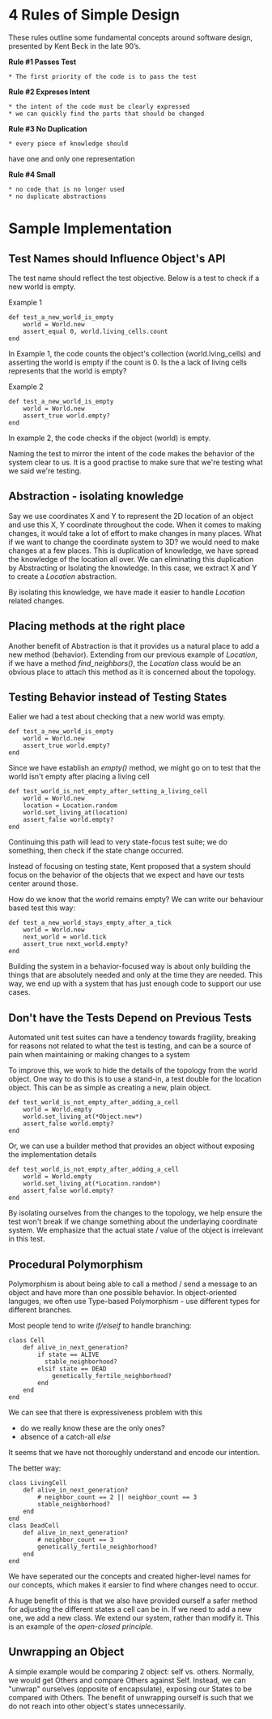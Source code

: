 # 4 Rules of Simple Design
These rules outline some fundamental concepts around software design, presented by Kent Beck in the late 90’s.

**Rule #1  Passes Test**

    * The first priority of the code is to pass the test
**Rule #2  Expreses Intent**

    * the intent of the code must be clearly expressed
    * we can quickly find the parts that should be changed

**Rule #3  No Duplication**

    * every piece of knowledge should
have one and only one representation

**Rule #4  Small**

    * no code that is no longer used
    * no duplicate abstractions

# Sample Implementation

## Test Names should Influence Object's API
The test name should reflect the test objective.
Below is a test to check if a new world is empty. 

Example 1
```
def test_a_new_world_is_empty
    world = World.new
    assert_equal 0, world.living_cells.count
end
```
In Example 1, the code counts the object's collection (world.lving_cells) and asserting the world is empty if the count is 0.
Is the a lack of living cells represents that the world is empty?

Example 2
```
def test_a_new_world_is_empty
    world = World.new
    assert_true world.empty?
end
```
In example 2, the code checks if the object (world) is empty.

Naming the test to mirror the intent of the code makes the behavior of the system clear to us. It is a good practise to make sure that we're testing what we said we're testing.

## Abstraction - isolating knowledge
Say we use coordinates X and Y to represent the 2D location of an object and use this X, Y coordinate throughout the code. When it comes to making changes, it would take a lot of effort to make changes in many places.
What if we want to change the coordinate system to 3D? we would need to make changes at a few places. This is duplication of knowledge, we have spread the knowledge of the location all over. We can eliminating this duplication by Abstracting or Isolating the knowledge. In this case, we extract X and Y to create a *Location* abstraction.

By isolating this knowledge, we have made it easier to handle *Location* related changes. 

## Placing methods at the right place
Another benefit of Abstraction is that it provides us a natural place to add a new method (behavior). Extending from our previous example of *Location*, if we have a method *find_neighbors()*, the *Location* class would be an obvious place to attach this method as it is concerned about the topology. 

## Testing Behavior instead of Testing States
Ealier we had a test about checking that a new world was empty. 

```
def test_a_new_world_is_empty
    world = World.new
    assert_true world.empty?
end
```
Since we have establish an *empty()* method, we might go on to test that the world isn't empty after placing a living cell

```
def test_world_is_not_empty_after_setting_a_living_cell
    world = World.new
    location = Location.random
    world.set_living_at(location)
    assert_false world.empty?
end
```
Continuing this path will lead to very state-focus test suite; we do something, then check if the state change occurred.

Instead of focusing on testing state, Kent proposed that a system should focus on the behavior of the objects that we expect and have our tests center around those.

How do we know that the world remains empty?
We can write our behaviour based test this way:

```
def test_a_new_world_stays_empty_after_a_tick
    world = World.new
    next_world = world.tick
    assert_true next_world.empty?
end
```

Building the system in a behavior-focused way is about only building the things that are absolutely needed and only at the time they are needed. This way, we end up with a system that has just enough code to support our use cases.

## Don't have the Tests Depend on Previous Tests
Automated unit test suites can have a tendency towards fragility,
breaking for reasons not related to what the test is testing, and can be a source of pain when maintaining or making changes to a
system

To improve this, we work to hide the details of the topology from
the world object. One way to do this is to use a stand-in, a test
double for the location object. This can be as simple as creating a new, plain object.

```
def test_world_is_not_empty_after_adding_a_cell
    world = World.empty
    world.set_living_at(*Object.new*)
    assert_false world.empty?
end
```
Or, we can use a builder method that provides an object without exposing the implementation details

```
def test_world_is_not_empty_after_adding_a_cell
    world = World.empty
    world.set_living_at(*Location.random*)
    assert_false world.empty?
end
```
By isolating ourselves from the changes to the topology, we help ensure the test won't break if we change something about the underlaying coordinate system. We emphasize that the actual state / value of the object is irrelevant in this test.

## Procedural Polymorphism
Polymorphism is about being able to call a method / send a message to an object and have more than one possible behavior.
In object-oriented languges, we often use Type-based Polymorphism - use different types for different branches.

Most people tend to write *if/elseif* to handle branching:
```
class Cell
    def alive_in_next_generation?
        if state == ALIVE
          stable_neighborhood?
        elsif state == DEAD
            genetically_fertile_neighborhood?
        end
    end
end
```
We can see that there is expressiveness problem with this
* do we really know these are the only ones?
* absence of a catch-all *else*

It seems that we have not thoroughly understand and encode our intention.

The better way:
```
class LivingCell
    def alive_in_next_generation?
        # neighbor_count == 2 || neighbor_count == 3
        stable_neighborhood?
    end
end
class DeadCell
    def alive_in_next_generation?
        # neighbor_count == 3
        genetically_fertile_neighborhood?
    end
end
```
We have seperated our the concepts and created higher-level names for our concepts, which makes it earsier to find where changes need to occur. 

A huge benefit of this is that we also have provided ourself a safer method for adjusting the different states a cell can be in. If we need to add a new one, we add a new class. We extend our system, rather than modify it. This is an example of the *open-closed principle*.

## Unwrapping an Object
A simple example would be comparing 2 object: self vs. others. Normally, we would get Others and compare Others against Self.
Instead, we can "unwrap" ourselves (opposite of encapsulate), exposing our States to be compared with Others.
The benefit of unwrapping ourself is such that we do not reach into other object's states unnecessarily.